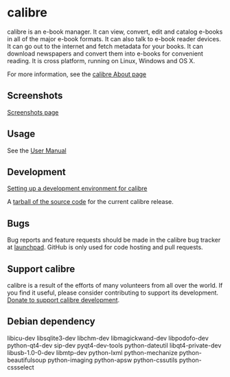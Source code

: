 calibre
=========

calibre is an e-book manager. It can view, convert, edit and catalog e-books 
in all of the major e-book formats. It can also talk to e-book reader 
devices. It can go out to the internet and fetch metadata for your books. 
It can download newspapers and convert them into e-books for convenient 
reading. It is cross platform, running on Linux, Windows and OS X.

For more information, see the [calibre About page](http://calibre-ebook.com/about)

Screenshots
-------------
[Screenshots page](https://calibre-ebook.com/demo)

Usage
-------
See the [User Manual](http://manual.calibre-ebook.com)

Development
-------------
[Setting up a development environment for calibre](http://manual.calibre-ebook.com/develop.html)


A [tarball of the source code](http://status.calibre-ebook.com/dist/src) for the 
current calibre release.

Bugs
------

Bug reports and feature requests should be made in the calibre bug tracker at [launchpad](https://bugs.launchpad.net/calibre).
GitHub is only used for code hosting and pull requests.

Support calibre
----------------

calibre is a result of the efforts of many volunteers from all over the world.
If you find it useful, please consider contributing to support its development.
[Donate to support calibre development](http://calibre-ebook.com/donate).

Debian dependency
----------------
libicu-dev
libsqlite3-dev
libchm-dev
libmagickwand-dev
libpodofo-dev
python-qt4-dev
sip-dev
pyqt4-dev-tools
python-dateutil
libqt4-private-dev
libusb-1.0-0-dev
libmtp-dev
python-lxml
python-mechanize
python-beautifulsoup
python-imaging
python-apsw
python-cssutils
python-cssselect


